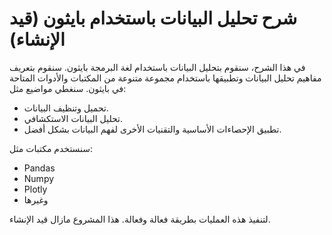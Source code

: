 # شرح تحليل البيانات باستخدام بايثون (قيد الإنشاء)

في هذا الشرح، سنقوم بتحليل البيانات باستخدام لغة البرمجة بايثون. سنقوم بتعريف مفاهيم تحليل البيانات وتطبيقها باستخدام مجموعة متنوعة من المكتبات والأدوات المتاحة في بايثون. سنغطي مواضيع مثل:

- تحميل وتنظيف البيانات.
- تحليل البيانات الاستكشافي.
- تطبيق الإحصاءات الأساسية والتقنيات الأخرى لفهم البيانات بشكل أفضل.

سنستخدم مكتبات مثل:

- Pandas
- Numpy
- Plotly
- وغيرها

لتنفيذ هذه العمليات بطريقة فعالة وفعالة. هذا المشروع مازال قيد الإنشاء.
